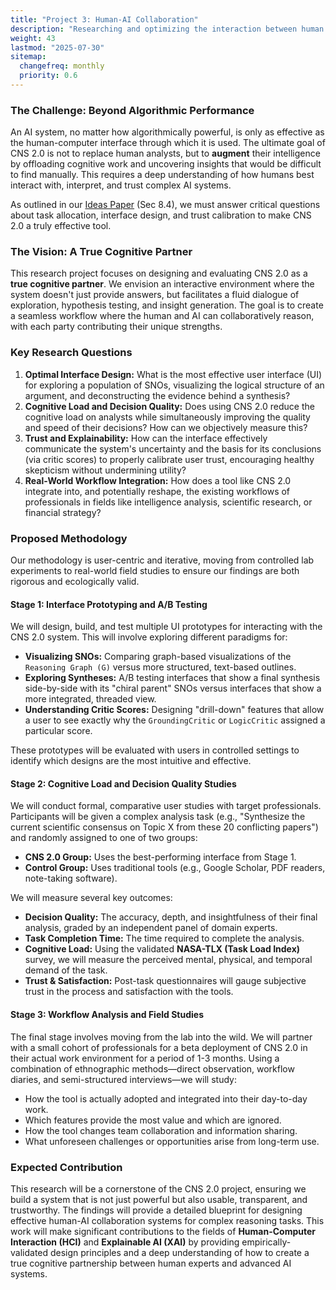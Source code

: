 ```yaml
---
title: "Project 3: Human-AI Collaboration"
description: "Researching and optimizing the interaction between human experts and CNS 2.0 to create a seamless, trustworthy, and effective cognitive partnership."
weight: 43
lastmod: "2025-07-30"
sitemap:
  changefreq: monthly
  priority: 0.6
---
```


### The Challenge: Beyond Algorithmic Performance

An AI system, no matter how algorithmically powerful, is only as effective as the human-computer interface through which it is used. The ultimate goal of CNS 2.0 is not to replace human analysts, but to **augment** their intelligence by offloading cognitive work and uncovering insights that would be difficult to find manually. This requires a deep understanding of how humans best interact with, interpret, and trust complex AI systems.

As outlined in our [Ideas Paper](/papers/202507110804_chiral_narrative_synthesis_paper.md) (Sec 8.4), we must answer critical questions about task allocation, interface design, and trust calibration to make CNS 2.0 a truly effective tool.

### The Vision: A True Cognitive Partner

This research project focuses on designing and evaluating CNS 2.0 as a **true cognitive partner**. We envision an interactive environment where the system doesn't just provide answers, but facilitates a fluid dialogue of exploration, hypothesis testing, and insight generation. The goal is to create a seamless workflow where the human and AI can collaboratively reason, with each party contributing their unique strengths.

### Key Research Questions

1.  **Optimal Interface Design:** What is the most effective user interface (UI) for exploring a population of SNOs, visualizing the logical structure of an argument, and deconstructing the evidence behind a synthesis?
2.  **Cognitive Load and Decision Quality:** Does using CNS 2.0 reduce the cognitive load on analysts while simultaneously improving the quality and speed of their decisions? How can we objectively measure this?
3.  **Trust and Explainability:** How can the interface effectively communicate the system's uncertainty and the basis for its conclusions (via critic scores) to properly calibrate user trust, encouraging healthy skepticism without undermining utility?
4.  **Real-World Workflow Integration:** How does a tool like CNS 2.0 integrate into, and potentially reshape, the existing workflows of professionals in fields like intelligence analysis, scientific research, or financial strategy?

### Proposed Methodology

Our methodology is user-centric and iterative, moving from controlled lab experiments to real-world field studies to ensure our findings are both rigorous and ecologically valid.

#### Stage 1: Interface Prototyping and A/B Testing

We will design, build, and test multiple UI prototypes for interacting with the CNS 2.0 system. This will involve exploring different paradigms for:
-   **Visualizing SNOs:** Comparing graph-based visualizations of the `Reasoning Graph (G)` versus more structured, text-based outlines.
-   **Exploring Syntheses:** A/B testing interfaces that show a final synthesis side-by-side with its "chiral parent" SNOs versus interfaces that show a more integrated, threaded view.
-   **Understanding Critic Scores:** Designing "drill-down" features that allow a user to see exactly why the `GroundingCritic` or `LogicCritic` assigned a particular score.

These prototypes will be evaluated with users in controlled settings to identify which designs are the most intuitive and effective.

#### Stage 2: Cognitive Load and Decision Quality Studies

We will conduct formal, comparative user studies with target professionals. Participants will be given a complex analysis task (e.g., "Synthesize the current scientific consensus on Topic X from these 20 conflicting papers") and randomly assigned to one of two groups:
-   **CNS 2.0 Group:** Uses the best-performing interface from Stage 1.
-   **Control Group:** Uses traditional tools (e.g., Google Scholar, PDF readers, note-taking software).

We will measure several key outcomes:
-   **Decision Quality:** The accuracy, depth, and insightfulness of their final analysis, graded by an independent panel of domain experts.
-   **Task Completion Time:** The time required to complete the analysis.
-   **Cognitive Load:** Using the validated **NASA-TLX (Task Load Index)** survey, we will measure the perceived mental, physical, and temporal demand of the task.
-   **Trust & Satisfaction:** Post-task questionnaires will gauge subjective trust in the process and satisfaction with the tools.

#### Stage 3: Workflow Analysis and Field Studies

The final stage involves moving from the lab into the wild. We will partner with a small cohort of professionals for a beta deployment of CNS 2.0 in their actual work environment for a period of 1-3 months. Using a combination of ethnographic methods—direct observation, workflow diaries, and semi-structured interviews—we will study:
-   How the tool is actually adopted and integrated into their day-to-day work.
-   Which features provide the most value and which are ignored.
-   How the tool changes team collaboration and information sharing.
-   What unforeseen challenges or opportunities arise from long-term use.

### Expected Contribution

This research will be a cornerstone of the CNS 2.0 project, ensuring we build a system that is not just powerful but also usable, transparent, and trustworthy. The findings will provide a detailed blueprint for designing effective human-AI collaboration systems for complex reasoning tasks. This work will make significant contributions to the fields of **Human-Computer Interaction (HCI)** and **Explainable AI (XAI)** by providing empirically-validated design principles and a deep understanding of how to create a true cognitive partnership between human experts and advanced AI systems.
